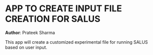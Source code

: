 # APP TO CREATE INPUT FILE CREATION FOR SALUS 

**Author**: Prateek Sharma

This app will create a customized experimental file for running SALUS based on user input.

